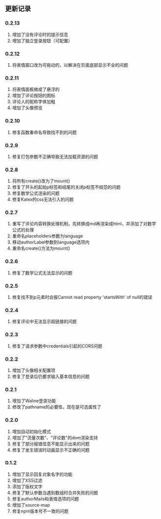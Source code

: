 ## 更新记录

### 0.2.13

1. 增加了没有评论时的提示信息
2. 增加了独立登录按钮（可配置）

### 0.2.12

1. 将表情窗口改为可拖动的，以解决在页面底部显示不全的问题

### 0.2.11

1. 将表情面板做成了悬浮的
2. 增加了评论按钮的图标
3. 评论人的昵称字体加粗
4. 增加了头像预览

### 0.2.10

1. 修复函数重命名导致找不到的问题

### 0.2.9

1. 修复打包参数不正确导致无法加载资源的问题

### 0.2.8

1. 将所有create()改为了mount()
2. 修复了开头的起始p标签和结尾的关闭p标签不规范的问题
3. 修复数学公式渲染的问题
4. 修复Katex的css无法引入的问题

### 0.2.7

1. 重写了评论内容转换处理机制，先转换成md再渲染成html，并添加了对数学公式的处理
2. 重命名placeholders参数为language
3. 移动authorLabel参数到language选项内
4. 重命名create()方法为mount()

### 0.2.6

1. 修复了数学公式无法显示的问题

### 0.2.5

1. 修复找不到p元素时会报Cannot read property 'startsWith' of null的错误

### 0.2.4

1. 修复评论中无法显示超链接的问题

### 0.2.3

1. 修复了请求参数中credentials引起的CORS问题

### 0.2.2

1. 增加了头像相关配置项
2. 修复了登录后仍要求输入基本信息的问题

### 0.2.1

1. 增加了Waline登录功能
2. 修改了pathname的必要性，现在是可选属性了

### 0.2.0

1. 增加自动初始化模式
2. 增加了"流量次数"、"评论数"的dom渲染支持
3. 修复了部分报错信息不能显示出来的问题
4. 修复了发生错误时动画显示不正确的问题

### 0.1.2

1. 增加了显示回复对象名字的功能
2. 增加了XSS过滤
3. 添加了版权文字
4. 修复了默认参数当遇到数组时合并失败的问题
5. 修复authorMails和表情选项的问题
6. 增加了source-map
7. 修复npm版本号不一致的问题



